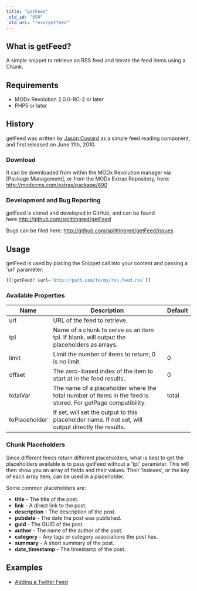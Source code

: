 ```yaml
---
title: "getFeed"
_old_id: "650"
_old_uri: "revo/getfeed"
---
```


## What is getFeed?

A simple snippet to retrieve an RSS feed and iterate the feed items using a Chunk.

## Requirements

- MODx Revolution 2.0.0-RC-2 or later
- PHP5 or later

## History

getFeed was written by [Jason Coward](/display/~opengeek) as a simple feed reading component, and first released on June 11th, 2010.

### Download

It can be downloaded from within the MODx Revolution manager via \[Package Management\], or from the MODx Extras Repository, here: <http://modxcms.com/extras/package/690>

### Development and Bug Reporting

getFeed is stored and developed in GitHub, and can be found here:<http://github.com/splittingred/getFeed>

Bugs can be filed here: <http://github.com/splittingred/getFeed/issues>

## Usage

getFeed is used by placing the Snippet call into your content and passing a 'url' parameter:

``` php 
[[!getFeed? &url=`http://path.com/to/my/rss.feed.rss`]]
```

### Available Properties

| Name          | Description                                                                                                 | Default |
| ------------- | ----------------------------------------------------------------------------------------------------------- | ------- |
| url           | URL of the feed to retrieve.                                                                                |         |
| tpl           | Name of a chunk to serve as an item tpl. If blank, will output the placeholders as arrays.                  |         |
| limit         | Limit the number of items to return; 0 is no limit.                                                         | 0       |
| offset        | The zero-based index of the item to start at in the feed results.                                           | 0       |
| totalVar      | The name of a placeholder where the total number of items in the feed is stored. For getPage compatibility. | total   |
| toPlaceholder | If set, will set the output to this placeholder name. If not set, will output directly the results.         |         |

### Chunk Placeholders

Since different feeds return different placeholders, what is best to get the placeholders available is to pass getFeed without a 'tpl' parameter. This will then show you an array of fields and their values. Their 'indexes', or the key of each array item, can be used in a placeholder.

Some common placeholders are:

- **title** - The title of the post.
- **link** - A direct link to the post.
- **description** - The description of the post.
- **pubdate** - The date the post was published.
- **guid** - The GUID of the post.
- **author** - The name of the author of the post.
- **category** - Any tags or category associations the post has.
- **summary** - A short summary of the post.
- **date\_timestamp** - The timestamp of the post.

## Examples

- [Adding a Twitter Feed](extras/getfeed/getfeed.adding-a-twitter-feed "getFeed.Adding a Twitter Feed")